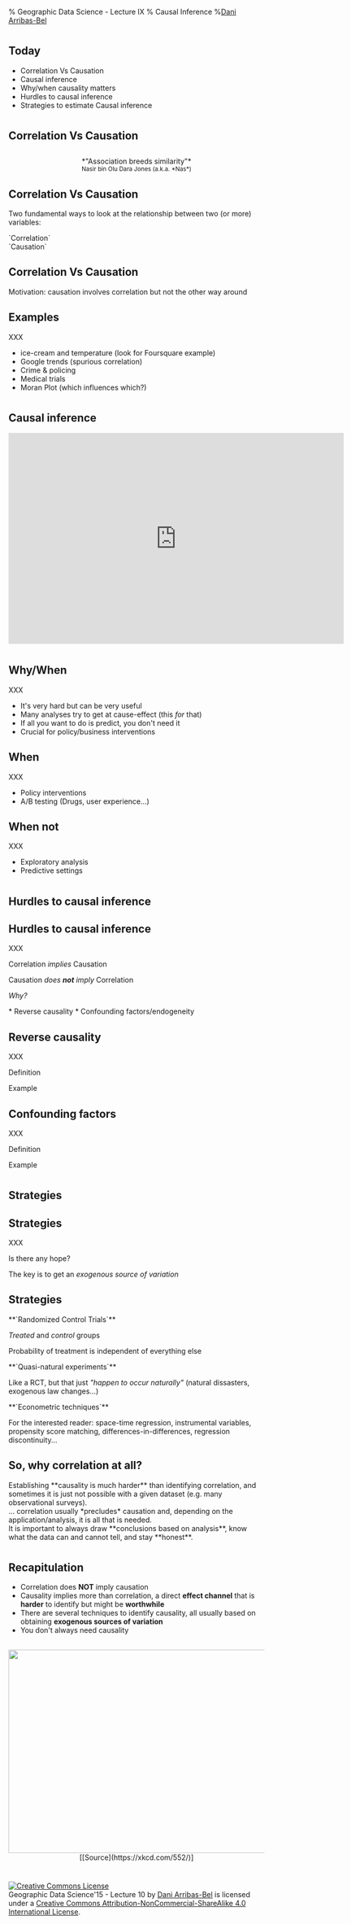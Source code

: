 % Geographic Data Science - Lecture IX
% Causal Inference
%[Dani Arribas-Bel](http://darribas.org)

#
## Today

* Correlation Vs Causation
* Causal inference
* Why/when causality matters
* Hurdles to causal inference
* Strategies to estimate Causal inference

#
## Correlation Vs Causation

##

<center>
*"Association breeds similarity"*
</center>

<center>
<small>
Nasir bin Olu Dara Jones (a.k.a. *Nas*)
</small>
</center>

## Correlation Vs Causation

Two fundamental ways to look at the relationship between two (or more)
variables:

<div class="fragment">
`Correlation`
</div>

<div class="fragment">
`Causation`
</div>

## Correlation Vs Causation

Motivation: causation involves correlation but not the other way around

## Examples
XXX

* ice-cream and temperature (look for Foursquare example)
* Google trends (spurious correlation)
* Crime & policing
* Medical trials
* Moran Plot (which influences which?)

#
## Causal inference

<iframe width="660" height="415" src="https://www.youtube.com/watch?v=JA5s-Uh6q8s" frameborder="0" allowfullscreen></iframe>

#
## Why/When
XXX

* It's very hard but can be very useful
* Many analyses try to get at cause-effect (this *for* that)
* If all you want to do is predict, you don't need it
* Crucial for policy/business interventions

## When
XXX

* Policy interventions
* A/B testing (Drugs, user experience...)

## When not
XXX

* Exploratory analysis
* Predictive settings

#
## Hurdles to causal inference
## Hurdles to causal inference
XXX

Correlation *implies* Causation

Causation *does **not** imply* Correlation

*Why?*

<div class="fragment">
* Reverse causality 
* Confounding factors/endogeneity
</div>

## Reverse causality
XXX

Definition

Example

## Confounding factors
XXX

Definition

Example

#
## Strategies
## Strategies
XXX

Is there any hope?

The key is to get an *exogenous source of variation*

## Strategies

<div class="fragment">
**`Randomized Control Trials`**

*Treated* and *control* groups

Probability of treatment is independent of everything else
</div>

<div class="fragment">
**`Quasi-natural experiments`**

Like a RCT, but that just *"happen to occur naturally"* (natural dissasters,
exogenous law changes...)
</div>

<div class="fragment">
**`Econometric techniques`**

For the interested reader: space-time regression, instrumental variables, propensity
score matching, differences-in-differences, regression discontinuity...
</div>

## So, why correlation at all?

<div class="fragment">
Establishing **causality is much harder** than identifying correlation, and
sometimes it is just not possible with a given dataset (e.g. many
observational surveys). 
</div>

<div class="fragment">
... correlation usually *precludes* causation and, depending on the
application/analysis, it is all that is needed.
</div>

<div class="fragment">
It is important to always draw **conclusions based on analysis**, know
what the data can and cannot tell, and stay **honest**.
</div>

#
## Recapitulation

* Correlation does **NOT** imply causation
* Causality implies more than correlation, a direct **effect channel** that is
  **harder** to identify but might be **worthwhile**
* There are several techniques to identify causality, all usually based on
  obtaining **exogenous sources of variation**
* You don't always need causality

##

<center>
<img src="../content/lectures/figs/l10_xkcd.png" alt=""
style="width:800px;height:400px;"/>
</center>

<center>
[[Source](https://xkcd.com/552/)]
</center>

#
<a rel="license" href="http://creativecommons.org/licenses/by-nc-sa/4.0/"><img alt="Creative Commons License" style="border-width:0" src="https://i.creativecommons.org/l/by-nc-sa/4.0/88x31.png" /></a><br /><span xmlns:dct="http://purl.org/dc/terms/" property="dct:title">Geographic Data Science'15 - Lecture 10</span> by <a xmlns:cc="http://creativecommons.org/ns#" href="http://darribas.org" property="cc:attributionName" rel="cc:attributionURL">Dani Arribas-Bel</a> is licensed under a <a rel="license" href="http://creativecommons.org/licenses/by-nc-sa/4.0/">Creative Commons Attribution-NonCommercial-ShareAlike 4.0 International License</a>.


